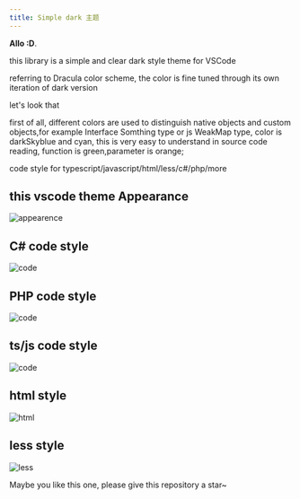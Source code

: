 ```yaml
---
title: Simple dark 主题
---
```


**Allo :D**.

this library is a simple and clear dark style theme for VSCode

referring to Dracula color scheme, the color is fine tuned through its own iteration of dark version

let's look that

first of all, different colors are used to distinguish native objects and custom objects,for example Interface Somthing type or js WeakMap type, color is darkSkyblue and cyan, this is very easy to understand in source code reading, function is green,parameter is orange;

code style for typescript/javascript/html/less/c#/php/more

## this vscode theme Appearance

![appearence](/images/simple_dark/appearance.png)

## C# code style

![code](/images/simple_dark/dotnet.png)

## PHP code style

![code](/images/simple_dark/php.png)

## ts/js code style

![code](/images/simple_dark/ts.png)

## html style

![html](/images/simple_dark/html.png)

## less style

![less](/images/simple_dark/less.png)

Maybe you like this one, please give this repository a star~
